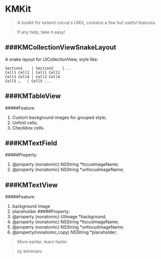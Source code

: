 KMKit
=====

>A toolkit for extend cocoa's UIKit, contains a few but useful features.

>If any help, take it easy!

###KMCollectionViewSnakeLayout
---
A snake layout for UICollectionView, style like:

	Section1    | Section2    |...
	Cell1 Cell2 | Cell1 Cell2
	Cell3 Cell4 | Cell3 Cell4
	Cell5 …   | Cell5 ...
	
###KMTableView
---
#####Feature:
1. Custom background images for grouped style;
2. Unfold cells;
3. Checkbox cells.

###KMTextField
---
#####Property:
1. @property (nonatomic) NSString *focusImageName;
2. @property (nonatomic) NSString *unfocusImageName;

###KMTextView
---
#####Feature:
1. background image
2. placeholder
#####Property:
1. @property (nonatomic) UIImage *background;
2. @property (nonatomic) NSString *focusImageName;
3. @property (nonatomic) NSString *unfocusImageName;
4. @property(nonatomic,copy) NSString *placeholder;

>More earlier, learn faster.

>by kimimaro 